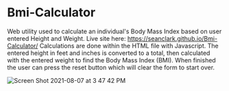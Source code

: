 # Bmi-Calculator
Web utility used to calculate an individual's Body Mass Index based on user entered Height and Weight.
Live site here: https://seanclark.github.io/Bmi-Calculator/
Calculations are done within the HTML file with Javascript. The entered height in feet and inches is converted
to a total, then calculated with the entered weight to find the Body Mass Index (BMI). 
When finished the user can press the reset button which will clear the form to start over.


![Screen Shot 2021-08-07 at 3 47 42 PM](https://user-images.githubusercontent.com/21232289/128612344-96cb9f97-1fb7-4b71-a487-12eddf8cf1db.png)


